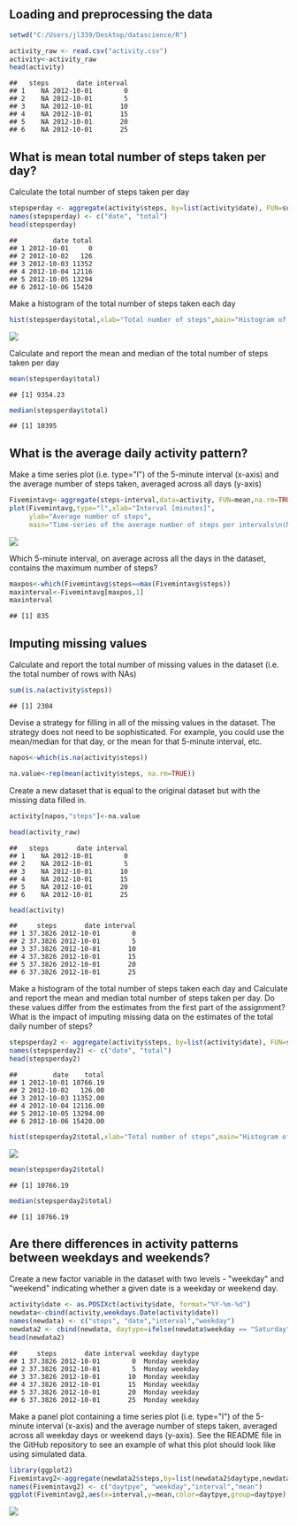 Loading and preprocessing the data
----------------------------------

``` r
setwd("C:/Users/jl339/Desktop/datascience/R")

activity_raw <- read.csv("activity.csv")
activity<-activity_raw 
head(activity)
```

    ##   steps       date interval
    ## 1    NA 2012-10-01        0
    ## 2    NA 2012-10-01        5
    ## 3    NA 2012-10-01       10
    ## 4    NA 2012-10-01       15
    ## 5    NA 2012-10-01       20
    ## 6    NA 2012-10-01       25

What is mean total number of steps taken per day?
-------------------------------------------------

Calculate the total number of steps taken per day

``` r
stepsperday <- aggregate(activity$steps, by=list(activity$date), FUN=sum, na.rm=TRUE)
names(stepsperday) <- c("date", "total")
head(stepsperday)
```

    ##         date total
    ## 1 2012-10-01     0
    ## 2 2012-10-02   126
    ## 3 2012-10-03 11352
    ## 4 2012-10-04 12116
    ## 5 2012-10-05 13294
    ## 6 2012-10-06 15420

Make a histogram of the total number of steps taken each day

``` r
hist(stepsperday$total,xlab="Total number of steps",main="Histogram of the total number of steps taken each day\n(NA removed)" )
```

![](PA1_template_files/figure-markdown_github/unnamed-chunk-3-1.png)

Calculate and report the mean and median of the total number of steps taken per day

``` r
mean(stepsperday$total)
```

    ## [1] 9354.23

``` r
median(stepsperday$total)
```

    ## [1] 10395

What is the average daily activity pattern?
-------------------------------------------

Make a time series plot (i.e. type="l") of the 5-minute interval (x-axis) and the average number of steps taken, averaged across all days (y-axis)

``` r
Fivemintavg<-aggregate(steps~interval,data=activity, FUN=mean,na.rm=TRUE)
plot(Fivemintavg,type="l",xlab="Interval [minutes]", 
     ylab="Average number of steps", 
     main="Time-series of the average number of steps per intervals\n(NA removed)")
```

![](PA1_template_files/figure-markdown_github/unnamed-chunk-5-1.png)

Which 5-minute interval, on average across all the days in the dataset, contains the maximum number of steps?

``` r
maxpos<-which(Fivemintavg$steps==max(Fivemintavg$steps))
maxinterval<-Fivemintavg[maxpos,1]
maxinterval
```

    ## [1] 835

Imputing missing values
-----------------------

Calculate and report the total number of missing values in the dataset (i.e. the total number of rows with NAs)

``` r
sum(is.na(activity$steps))
```

    ## [1] 2304

Devise a strategy for filling in all of the missing values in the dataset. The strategy does not need to be sophisticated. For example, you could use the mean/median for that day, or the mean for that 5-minute interval, etc.

``` r
napos<-which(is.na(activity$steps))

na.value<-rep(mean(activity$steps, na.rm=TRUE))
```

Create a new dataset that is equal to the original dataset but with the missing data filled in.

``` r
activity[napos,"steps"]<-na.value

head(activity_raw)
```

    ##   steps       date interval
    ## 1    NA 2012-10-01        0
    ## 2    NA 2012-10-01        5
    ## 3    NA 2012-10-01       10
    ## 4    NA 2012-10-01       15
    ## 5    NA 2012-10-01       20
    ## 6    NA 2012-10-01       25

``` r
head(activity)
```

    ##     steps       date interval
    ## 1 37.3826 2012-10-01        0
    ## 2 37.3826 2012-10-01        5
    ## 3 37.3826 2012-10-01       10
    ## 4 37.3826 2012-10-01       15
    ## 5 37.3826 2012-10-01       20
    ## 6 37.3826 2012-10-01       25

Make a histogram of the total number of steps taken each day and Calculate and report the mean and median total number of steps taken per day. Do these values differ from the estimates from the first part of the assignment? What is the impact of imputing missing data on the estimates of the total daily number of steps?

``` r
stepsperday2 <- aggregate(activity$steps, by=list(activity$date), FUN=sum, na.rm=TRUE)
names(stepsperday2) <- c("date", "total")
head(stepsperday2)
```

    ##         date    total
    ## 1 2012-10-01 10766.19
    ## 2 2012-10-02   126.00
    ## 3 2012-10-03 11352.00
    ## 4 2012-10-04 12116.00
    ## 5 2012-10-05 13294.00
    ## 6 2012-10-06 15420.00

``` r
hist(stepsperday2$total,xlab="Total number of steps",main="Histogram of the total number of steps taken each day" )
```

![](PA1_template_files/figure-markdown_github/unnamed-chunk-10-1.png)

``` r
mean(stepsperday2$total)
```

    ## [1] 10766.19

``` r
median(stepsperday2$total)
```

    ## [1] 10766.19

Are there differences in activity patterns between weekdays and weekends?
-------------------------------------------------------------------------

Create a new factor variable in the dataset with two levels - "weekday" and "weekend" indicating whether a given date is a weekday or weekend day.

``` r
activity$date <- as.POSIXct(activity$date, format="%Y-%m-%d")
newdata<-cbind(activity,weekdays.Date(activity$date))
names(newdata) <- c("steps", "date","interval","weekday")
newdata2 <- cbind(newdata, daytype=ifelse(newdata$weekday == "Saturday" | newdata$weekday == "Sunday", "weekend", "weekday"))
head(newdata2)
```

    ##     steps       date interval weekday daytype
    ## 1 37.3826 2012-10-01        0  Monday weekday
    ## 2 37.3826 2012-10-01        5  Monday weekday
    ## 3 37.3826 2012-10-01       10  Monday weekday
    ## 4 37.3826 2012-10-01       15  Monday weekday
    ## 5 37.3826 2012-10-01       20  Monday weekday
    ## 6 37.3826 2012-10-01       25  Monday weekday

Make a panel plot containing a time series plot (i.e. type="l") of the 5-minute interval (x-axis) and the average number of steps taken, averaged across all weekday days or weekend days (y-axis). See the README file in the GitHub repository to see an example of what this plot should look like using simulated data.

``` r
library(ggplot2)
Fivemintavg2<-aggregate(newdata2$steps,by=list(newdata2$daytype,newdata2$weekday, newdata2$interval), mean)
names(Fivemintavg2) <- c("daytpye", "weekday","interval","mean")
ggplot(Fivemintavg2,aes(x=interval,y=mean,color=daytpye,group=daytpye),fil)+   geom_line() +   theme_bw() + guides(fill=FALSE)+ facet_grid(daytpye~.)+  labs(x="Interval", y="Number of steps")
```

![](PA1_template_files/figure-markdown_github/unnamed-chunk-12-1.png)
